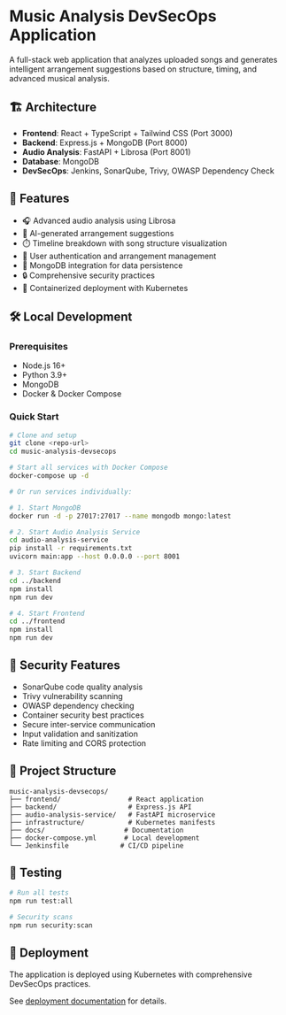 # Music Analysis DevSecOps Application

A full-stack web application that analyzes uploaded songs and generates intelligent arrangement suggestions based on structure, timing, and advanced musical analysis.

## 🏗️ Architecture

- **Frontend**: React + TypeScript + Tailwind CSS (Port 3000)
- **Backend**: Express.js + MongoDB (Port 8000)  
- **Audio Analysis**: FastAPI + Librosa (Port 8001)
- **Database**: MongoDB
- **DevSecOps**: Jenkins, SonarQube, Trivy, OWASP Dependency Check

## 🚀 Features

- 🎧 Advanced audio analysis using Librosa
- 🧠 AI-generated arrangement suggestions
- ⏱️ Timeline breakdown with song structure visualization
- 👤 User authentication and arrangement management
- 💾 MongoDB integration for data persistence
- 🔒 Comprehensive security practices
- 🐳 Containerized deployment with Kubernetes

## 🛠️ Local Development

### Prerequisites
- Node.js 16+
- Python 3.9+
- MongoDB
- Docker & Docker Compose

### Quick Start
```bash
# Clone and setup
git clone <repo-url>
cd music-analysis-devsecops

# Start all services with Docker Compose
docker-compose up -d

# Or run services individually:

# 1. Start MongoDB
docker run -d -p 27017:27017 --name mongodb mongo:latest

# 2. Start Audio Analysis Service
cd audio-analysis-service
pip install -r requirements.txt
uvicorn main:app --host 0.0.0.0 --port 8001

# 3. Start Backend
cd ../backend
npm install
npm run dev

# 4. Start Frontend
cd ../frontend
npm install
npm run dev
```

## 🔐 Security Features

- SonarQube code quality analysis
- Trivy vulnerability scanning
- OWASP dependency checking
- Container security best practices
- Secure inter-service communication
- Input validation and sanitization
- Rate limiting and CORS protection

## 📁 Project Structure

```
music-analysis-devsecops/
├── frontend/                 # React application
├── backend/                  # Express.js API
├── audio-analysis-service/   # FastAPI microservice
├── infrastructure/           # Kubernetes manifests
├── docs/                    # Documentation
├── docker-compose.yml       # Local development
└── Jenkinsfile             # CI/CD pipeline
```

## 🧪 Testing

```bash
# Run all tests
npm run test:all

# Security scans
npm run security:scan
```

## 🚢 Deployment

The application is deployed using Kubernetes with comprehensive DevSecOps practices.

See [deployment documentation](./docs/deployment.md) for details.
